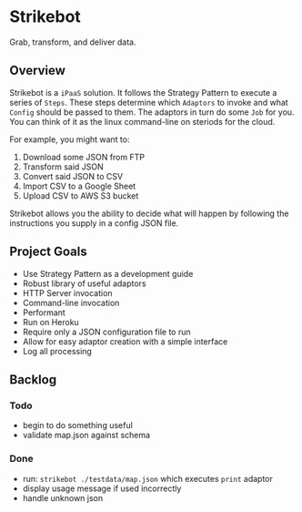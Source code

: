 # Strikebot
Grab, transform, and deliver data.

## Overview

Strikebot is a `iPaaS` solution. It follows the Strategy Pattern to
execute a series of `Steps`. These steps determine which `Adaptors` to
invoke and what `Config` should be passed to them. The adaptors in
turn do some `Job` for you. You can think of it as the linux
command-line on steriods for the cloud.

For example, you might want to:

1. Download some JSON from FTP
2. Transform said JSON
3. Convert said JSON to CSV
4. Import CSV to a Google Sheet
5. Upload CSV to AWS S3 bucket

Strikebot allows you the ability to decide what will happen by following the
instructions you supply in a config JSON file.

## Project Goals

- Use Strategy Pattern as a development guide
- Robust library of useful adaptors
- HTTP Server invocation
- Command-line invocation
- Performant
- Run on Heroku
- Require only a JSON configuration file to run
- Allow for easy adaptor creation with a simple interface
- Log all processing

## Backlog

### Todo

- begin to do something useful
- validate map.json against schema

### Done

- run: `strikebot ./testdata/map.json` which executes `print` adaptor
- display usage message if used incorrectly
- handle unknown json

